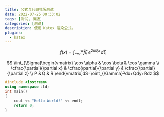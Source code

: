 ```yaml
---
title: 公式与代码排版测试
date: 2022-07-25 00:33:02
tags: [测试, 排版]
categories: [测试]
description: 使用 Katex 渲染公式。
plugins:
  - katex
---
```


$$
f(x)=\int_{-\infty}^\infty\widehat f\xi\,e^{2\pi i\xi x}\,d\xi
$$

$$
\iint_{\Sigma}\begin{vmatrix} \cos \alpha & \cos \beta & \cos \gamma \\ \cfrac{\partial}{\partial x} & \cfrac{\partial}{\partial y} & \cfrac{\partial}{\partial z} \\ P & Q & R \end{vmatrix}dS=\oint_{\Gamma}Pdx+Qdy+Rdz
$$ 

```cpp
#include <iostream>
using namespace std;
int main()
{
    cout << "Hello World!" << endl;
    return 0;
}
```